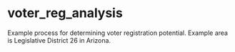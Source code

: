 # voter_reg_analysis
Example process for determining voter registration potential.  Example area is Legislative District 26 in Arizona. 
